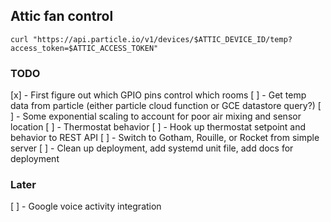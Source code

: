 ## Attic fan control

```
curl "https://api.particle.io/v1/devices/$ATTIC_DEVICE_ID/temp?access_token=$ATTIC_ACCESS_TOKEN"
```

### TODO
[x] - First figure out which GPIO pins control which rooms
[ ] - Get temp data from particle (either particle cloud function or GCE datastore query?)
[ ] - Some exponential scaling to account for poor air mixing and sensor location
[ ] - Thermostat behavior
[ ] - Hook up thermostat setpoint and behavior to REST API
  [ ] - Switch to Gotham, Rouille, or Rocket from simple server
[ ] - Clean up deployment, add systemd unit file, add docs for deployment

### Later
[ ] - Google voice activity integration

